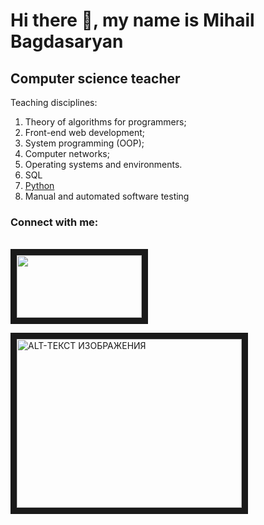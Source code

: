 <h1> Hi there 👋, my name is Mihail Bagdasaryan</h1>
<h2>Computer science teacher</h2>

Teaching disciplines:
1. Theory of algorithms for programmers;
2. Front-end web development;
3. System programming (OOP);
4. Computer networks;
5. Operating systems and environments.
6. SQL
7. <a target="_blank" href='https://github.com/mixa215/testqa'>Python</a>
8. Manual and automated software testing

<h3>Connect with me:</h3><br>
<a href="https://vk.com/id7669012" target="_blank"><img src="https://www.iguides.ru/upload/iblock/a97/a97a5cb533918c1815d007d248ce73a2.jpg" width="200" height="100" border="10" /></a><br>

<a href="https://github-readme-stats.vercel.app/api/top-langs/?username=mixa215&layout=compact" target="_blank"><img src="https://github-readme-stats.vercel.app/api/top-langs/?username=mixa215&layout=compact" 
alt="ALT-ТЕКСТ ИЗОБРАЖЕНИЯ" width="360" height="270" border="10" /></a>
<!--
**mixa215/mixa215** is a ✨ _special_ ✨ repository because its `README.md` (this file) appears on your GitHub profile.

Here are some ideas to get you started:

- 🔭 I’m currently working on ...
- 🌱 I’m currently learning ...
- 👯 I’m looking to collaborate on ...
- 🤔 I’m looking for help with ...
- 💬 Ask me about ...
- 📫 How to reach me: ...
- 😄 Pronouns: ...
- ⚡ Fun fact: ...
-->
